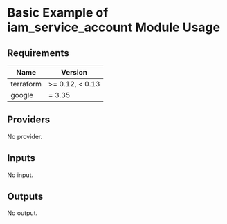 # Basic Example of iam_service_account Module Usage

<!-- BEGINNING OF PRE-COMMIT-TERRAFORM DOCS HOOK -->
## Requirements

| Name | Version |
|------|---------|
| terraform | >= 0.12, < 0.13 |
| google | = 3.35 |

## Providers

No provider.

## Inputs

No input.

## Outputs

No output.

<!-- END OF PRE-COMMIT-TERRAFORM DOCS HOOK -->
